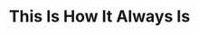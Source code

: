---
draft: false
slug: this-is-how-it-always-is-5ac1d191
title: This Is How It Always Is
type: books
params:
  authors:
    - Laurie Frankel
  book_title: This Is How It Always Is
  book_description: 'Alternate cover edition of ASIN B01HW6Z3FGThis is how a family keeps a secret…and how that secret ends up keeping them.This is how a family lives happily ever after…until happily ever after becomes complicated.This is how children change…and then change the world.This is Claude. He’s five years old, the youngest of five brothers, and loves peanut butter sandwiches. He also loves wearing a dress, and dreams of being a princess.When he grows up, Claude says, he wants to be a girl.Rosie and Penn want Claude to be whoever Claude wants to be. They’re just not sure they’re ready to share that with the world. Soon the entire family is keeping Claude’s secret. Until one day it explodes.This Is How It Always Isis a novel about revelations, transformations, fairy tales, and family. And it’s about the ways this is how it always is: Change is always hard and miraculous and hard again, parenting is always a leap into the unknown with crossed fingers and full hearts, children grow but not always according to plan. And families with secrets don’t get to keep them forever.'
  cover: https://images-na.ssl-images-amazon.com/images/S/compressed.photo.goodreads.com/books/1528314257i/40409102.jpg
  isbn: '1472241614'
  languages:
    - Английский
    - Русский
  goodreads_link: https://www.goodreads.com/book/show/40409102-this-is-how-it-always-is
  page_count: '336'
  publication_year: '2017'
  russian_audioversion: false
  russian_translation_status: exists
  short_book_description: Alternate cover edition of ASIN B01HW6Z3FGThis is how a family keeps a secret…and how that secret ends up keeping them.This is how a family lives happily ever after…until happily ever after...
  tags:
    - Family secrets
    - Fiction family life
    - Fiction family life general
    - LGBTQ+
    - New York Times reviewed
    - Parenting
    - Parents of transgender children
    - Sexual behavior
    - adult fiction
    - audiobook
    - book club
    - boys
    - contemporary
    - family
    - fiction
    - gender identity
    - parent-child relationship
    - transgender children
---